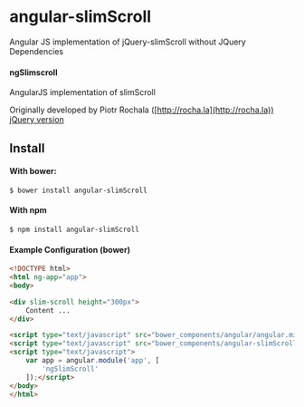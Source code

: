 # angular-slimScroll
Angular JS implementation of jQuery-slimScroll without JQuery Dependencies

#### ngSlimscroll
AngularJS implementation of slimScroll

Originally developed by Piotr Rochala ([http://rocha.la](http://rocha.la))
[jQuery version](https://github.com/rochal/jQuery-slimScroll)

Install
-------

#### With bower:

    $ bower install angular-slimScroll

#### With npm

    $ npm install angular-slimScroll

#### Example Configuration (bower)
```html
<!DOCTYPE html>
<html ng-app="app">
<body>

<div slim-scroll height="300px">
    Content ...
</div>

<script type="text/javascript" src="bower_components/angular/angular.min.js"></script>
<script type="text/javascript" src="bower_components/angular-slimScroll/angular-slimScroll.min.js"></script>
<script type="text/javascript">
    var app = angular.module('app', [
        'ngSlimScroll'
    ]);</script>
</body>
</html>
```


